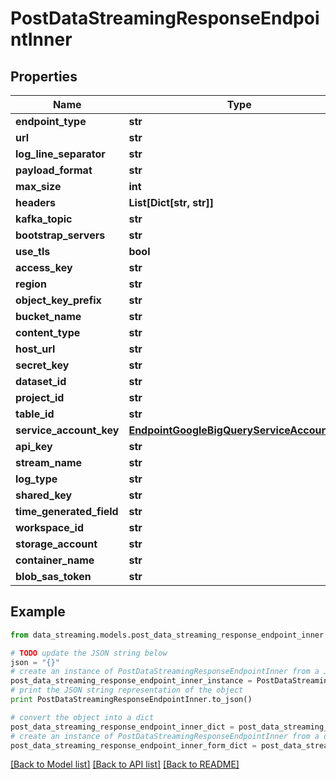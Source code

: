 # PostDataStreamingResponseEndpointInner


## Properties
Name | Type | Description | Notes
------------ | ------------- | ------------- | -------------
**endpoint_type** | **str** |  | [optional] 
**url** | **str** |  | [optional] 
**log_line_separator** | **str** |  | [optional] 
**payload_format** | **str** |  | [optional] 
**max_size** | **int** |  | [optional] 
**headers** | **List[Dict[str, str]]** |  | [optional] 
**kafka_topic** | **str** |  | [optional] 
**bootstrap_servers** | **str** |  | [optional] 
**use_tls** | **bool** |  | [optional] 
**access_key** | **str** |  | [optional] 
**region** | **str** |  | [optional] 
**object_key_prefix** | **str** |  | [optional] 
**bucket_name** | **str** |  | [optional] 
**content_type** | **str** |  | [optional] 
**host_url** | **str** |  | [optional] 
**secret_key** | **str** |  | [optional] 
**dataset_id** | **str** |  | [optional] 
**project_id** | **str** |  | [optional] 
**table_id** | **str** |  | [optional] 
**service_account_key** | [**EndpointGoogleBigQueryServiceAccountKey**](EndpointGoogleBigQueryServiceAccountKey.md) |  | [optional] 
**api_key** | **str** |  | [optional] 
**stream_name** | **str** |  | [optional] 
**log_type** | **str** |  | [optional] 
**shared_key** | **str** |  | [optional] 
**time_generated_field** | **str** |  | [optional] 
**workspace_id** | **str** |  | [optional] 
**storage_account** | **str** |  | [optional] 
**container_name** | **str** |  | [optional] 
**blob_sas_token** | **str** |  | [optional] 

## Example

```python
from data_streaming.models.post_data_streaming_response_endpoint_inner import PostDataStreamingResponseEndpointInner

# TODO update the JSON string below
json = "{}"
# create an instance of PostDataStreamingResponseEndpointInner from a JSON string
post_data_streaming_response_endpoint_inner_instance = PostDataStreamingResponseEndpointInner.from_json(json)
# print the JSON string representation of the object
print PostDataStreamingResponseEndpointInner.to_json()

# convert the object into a dict
post_data_streaming_response_endpoint_inner_dict = post_data_streaming_response_endpoint_inner_instance.to_dict()
# create an instance of PostDataStreamingResponseEndpointInner from a dict
post_data_streaming_response_endpoint_inner_form_dict = post_data_streaming_response_endpoint_inner.from_dict(post_data_streaming_response_endpoint_inner_dict)
```
[[Back to Model list]](../README.md#documentation-for-models) [[Back to API list]](../README.md#documentation-for-api-endpoints) [[Back to README]](../README.md)


